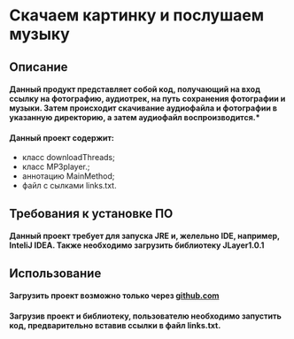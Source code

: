 # Скачаем картинку и послушаем музыку
## Описание
#### Данный продукт представляет собой код, получающий на вход ссылку на фотографию, аудиотрек, на путь сохранения фотографии и музыки. Затем происходит скачивание аудиофайла и фотографии в указанную директорию, а затем аудиофайл воспроизводится.* 

#### Данный проект содержит: 
- класс downloadThreads; 
- класс MP3player.;
-  аннотацию MainMethod; 
- файл с сылками links.txt.



## Требования к установке ПО
 #### Данный проект требует для запуска JRE и, желельно IDE, например, InteliJ IDEA. Также необходимо загрузить библиотеку JLayer1.0.1 
## Использование
#### Загрузить проект возможно только через [github.com](https://github.com/CarrBeat/SPVolodin18) 
#### Загрузив проект и библиотеку, пользователю необходимо запустить код, предварительно вставив ссылки в файл links.txt. 
